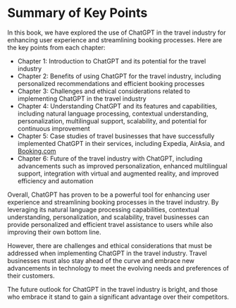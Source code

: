 Summary of Key Points
=================================

In this book, we have explored the use of ChatGPT in the travel industry for enhancing user experience and streamlining booking processes. Here are the key points from each chapter:

* Chapter 1: Introduction to ChatGPT and its potential for the travel industry
* Chapter 2: Benefits of using ChatGPT for the travel industry, including personalized recommendations and efficient booking processes
* Chapter 3: Challenges and ethical considerations related to implementing ChatGPT in the travel industry
* Chapter 4: Understanding ChatGPT and its features and capabilities, including natural language processing, contextual understanding, personalization, multilingual support, scalability, and potential for continuous improvement
* Chapter 5: Case studies of travel businesses that have successfully implemented ChatGPT in their services, including Expedia, AirAsia, and [Booking.com](http://Booking.com)
* Chapter 6: Future of the travel industry with ChatGPT, including advancements such as improved personalization, enhanced multilingual support, integration with virtual and augmented reality, and improved efficiency and automation

Overall, ChatGPT has proven to be a powerful tool for enhancing user experience and streamlining booking processes in the travel industry. By leveraging its natural language processing capabilities, contextual understanding, personalization, and scalability, travel businesses can provide personalized and efficient travel assistance to users while also improving their own bottom line.

However, there are challenges and ethical considerations that must be addressed when implementing ChatGPT in the travel industry. Travel businesses must also stay ahead of the curve and embrace new advancements in technology to meet the evolving needs and preferences of their customers.

The future outlook for ChatGPT in the travel industry is bright, and those who embrace it stand to gain a significant advantage over their competitors.
